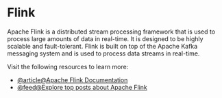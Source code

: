 # Flink

Apache Flink is a distributed stream processing framework that is used to process large amounts of data in real-time. It is designed to be highly scalable and fault-tolerant. Flink is built on top of the Apache Kafka messaging system and is used to process data streams in real-time.

Visit the following resources to learn more:

- [@article@Apache Flink Documentation](https://flink.apache.org/)
- [@feed@Explore top posts about Apache Flink](https://app.daily.dev/tags/apache-flink?ref=roadmapsh)
